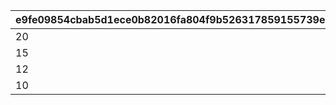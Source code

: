 |e9fe09854cbab5d1ece0b82016fa804f9b526317859155739e86f48f68d4504d|d1ee55d3a36e0cde9a8b8d3daf5566fbadb0db95c3b18a4b0f0ca2f1df79f54b|7f861cad0d550927378894013f26f09419c64aa786f115d4affc5616b525026a|0f24b3bc318e9b04be4c868b7b028cc374371b1a36d361b3efff83a171d288b4|c837715ecd7f2ac275abf8f15e86721615dfc1d90439bb3f4e385ee9d2127a48|49045b9356b7215475a04b455c446e53431585869bda4ff4fe81bfda0a718fb1|fc0c28a632264039a4bb827e7b7ff96fb823cc7ba786879141f010b215cbf5b8|e5b10dec9686a9ee0ec3f79d1dd0b388eb1a9d6d4e50c8f93172d0e331810242|c30dfc4034697b4dddb79e479ae869366d557f2e55b81db97175f95edf267fe7|8253c4b141b5e06c2781d7b337f09bfa20ad138dea809a6775776df5c82ba330|c256fd159740827537be3b90973e3bed8b881a33f5d9b4289202963a1f10bf6d|
| --- | --- | --- | --- | --- | --- | --- | --- | --- | --- | --- |
|20|20|20|20|101301|1|20|20|5|1|100201|
|15|15|15|15|105601|2|15|15|0|2|101701|
|12|12|12|12|100901|3|12|12|5|3|101401|
|10|10|10|10|105101|4|10|10|5|4|101001|